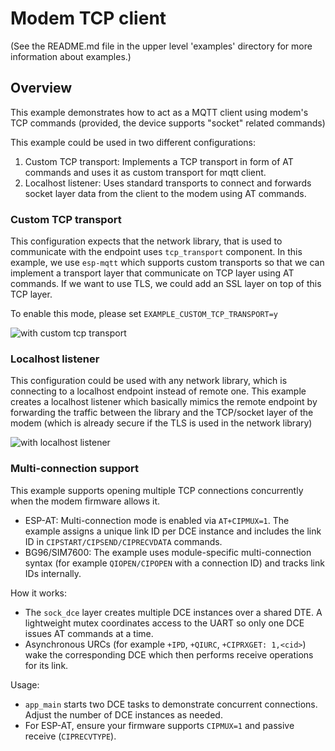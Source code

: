 # Modem TCP client

(See the README.md file in the upper level 'examples' directory for more information about examples.)

## Overview
This example demonstrates how to act as a MQTT client using modem's TCP commands (provided, the device supports "socket" related commands)

This example could be used in two different configurations:
1) Custom TCP transport: Implements a TCP transport in form of AT commands and uses it as custom transport for mqtt client.
2) Localhost listener: Uses standard transports to connect and forwards socket layer data from the client to the modem using AT commands.

### Custom TCP transport

This configuration expects that the network library, that is used to communicate with the endpoint uses `tcp_transport` component. In this example, we use `esp-mqtt` which supports custom transports so that we can implement a transport layer that communicate on TCP layer using AT commands. If we want to use TLS, we could add an SSL layer on top of this TCP layer.

To enable this mode, please set `EXAMPLE_CUSTOM_TCP_TRANSPORT=y`

![with custom tcp transport](at_client_tcp_transport.png)

### Localhost listener

This configuration could be used with any network library, which is connecting to a localhost endpoint instead of remote one. This example creates a localhost listener which basically mimics the remote endpoint by forwarding the traffic between the library and the TCP/socket layer of the modem (which is already secure if the TLS is used in the network library)

![with localhost listener](at_client_localhost.png)

### Multi-connection support

This example supports opening multiple TCP connections concurrently when the modem firmware allows it.

- ESP-AT: Multi-connection mode is enabled via `AT+CIPMUX=1`. The example assigns a unique link ID per DCE instance and includes the link ID in `CIPSTART/CIPSEND/CIPRECVDATA` commands.
- BG96/SIM7600: The example uses module-specific multi-connection syntax (for example `QIOPEN/CIPOPEN` with a connection ID) and tracks link IDs internally.

How it works:
- The `sock_dce` layer creates multiple DCE instances over a shared DTE. A lightweight mutex coordinates access to the UART so only one DCE issues AT commands at a time.
- Asynchronous URCs (for example `+IPD`, `+QIURC`, `+CIPRXGET: 1,<cid>`) wake the corresponding DCE which then performs receive operations for its link.

Usage:
- `app_main` starts two DCE tasks to demonstrate concurrent connections. Adjust the number of DCE instances as needed.
- For ESP-AT, ensure your firmware supports `CIPMUX=1` and passive receive (`CIPRECVTYPE`).
